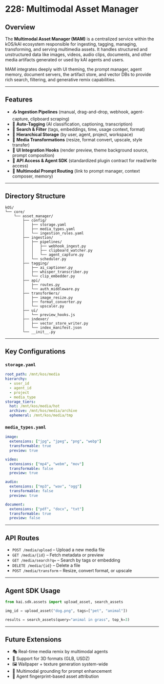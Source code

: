 # 228: Multimodal Asset Manager

## Overview

The **Multimodal Asset Manager (MAM)** is a centralized service within the kOS/kAI ecosystem responsible for ingesting, tagging, managing, transforming, and serving multimedia assets. It handles structured and unstructured data like images, videos, audio clips, documents, and other media artifacts generated or used by kAI agents and users.

MAM integrates deeply with UI theming, the prompt manager, agent memory, document servers, the artifact store, and vector DBs to provide rich search, filtering, and generative remix capabilities.

---

## Features

- 📥 **Ingestion Pipelines** (manual, drag-and-drop, webhook, agent-capture, clipboard scraping)
- 🧠 **Auto-Tagging** (AI classification, captioning, transcription)
- 🔎 **Search & Filter** (tags, embeddings, time, usage context, format)
- 📁 **Hierarchical Storage** (by user, agent, project, workspace)
- 🔁 **Media Transformations** (resize, format convert, upscale, style transfer)
- 🎨 **UI Integration Hooks** (render preview, theme background source, prompt composition)
- 🔌 **API Access & Agent SDK** (standardized plugin contract for read/write access)
- 💬 **Multimodal Prompt Routing** (link to prompt manager, context composer, memory)

---

## Directory Structure

```
kOS/
└── core/
    └── asset_manager/
        ├── config/
        │   ├── storage.yaml
        │   ├── media_types.yaml
        │   └── ingestion_rules.yaml
        ├── ingestion/
        │   ├── pipelines/
        │   │   ├── webhook_ingest.py
        │   │   ├── clipboard_watcher.py
        │   │   └── agent_capture.py
        │   └── scheduler.py
        ├── tagging/
        │   ├── ai_captioner.py
        │   ├── whisper_transcriber.py
        │   └── clip_embedder.py
        ├── api/
        │   ├── routes.py
        │   └── auth_middleware.py
        ├── transformers/
        │   ├── image_resize.py
        │   ├── format_converter.py
        │   └── upscaler.py
        ├── ui/
        │   └── preview_hooks.js
        ├── indexer/
        │   ├── vector_store_writer.py
        │   └── index_manifest.json
        └── __init__.py
```

---

## Key Configurations

### `storage.yaml`

```yaml
root_path: /mnt/kos/media
hierarchy:
  - user_id
  - agent_id
  - project
  - media_type
storage_tiers:
  hot: /mnt/kos/media/hot
  archive: /mnt/kos/media/archive
  ephemeral: /mnt/kos/media/tmp
```

### `media_types.yaml`

```yaml
image:
  extensions: ["jpg", "jpeg", "png", "webp"]
  transformable: true
  preview: true

video:
  extensions: ["mp4", "webm", "mov"]
  transformable: false
  preview: true

audio:
  extensions: ["mp3", "wav", "ogg"]
  transformable: false
  preview: true

document:
  extensions: ["pdf", "docx", "txt"]
  transformable: true
  preview: false
```

---

## API Routes

- `POST /media/upload` – Upload a new media file
- `GET /media/{id}` – Fetch metadata or preview
- `GET /media/search?q=` – Search by tags or embedding
- `DELETE /media/{id}` – Delete a file
- `POST /media/transform` – Resize, convert format, or upscale

---

## Agent SDK Usage

```python
from kai.sdk.assets import upload_asset, search_assets

img_id = upload_asset("dog.png", tags=["pet", "animal"])

results = search_assets(query="animal in grass", top_k=3)
```

---

## Future Extensions

- 🎭 Real-time media remix by multimodal agents
- 🧩 Support for 3D formats (GLB, USDZ)
- 🖼️ Wallpaper + texture generation system-wide
- 🤖 Multimodal grounding for prompt enhancement
- 🧬 Agent fingerprint-based asset attribution

